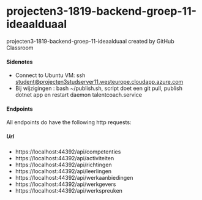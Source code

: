 # projecten3-1819-backend-groep-11-ideaalduaal
projecten3-1819-backend-groep-11-ideaalduaal created by GitHub Classroom

#### Sidenotes
* Connect to Ubuntu VM: ssh student@projecten3studserver11.westeurope.cloudapp.azure.com
* Bij wijzigingen : bash ~/publish.sh, script doet een git pull, publish dotnet app en restart daemon talentcoach.service


#### Endpoints
All endpoints do have the following http requests: 
  
##### Url
* https://localhost:44392/api/competenties
* https://localhost:44392/api/activiteiten
* https://localhost:44392/api/richtingen
* https://localhost:44392/api/leerlingen
* https://localhost:44392/api/werkaanbiedingen
* https://localhost:44392/api/werkgevers
* https://localhost:44392/api/werkspreuken


